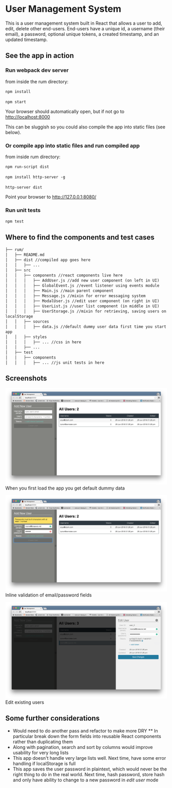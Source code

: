 # User Management System

This is a user management system built in React that allows a user to add, edit, delete other end-users. End-users have a unique id, a username (their email), a password, optional unique tokens, a created timestamp, and an updated timestamp.

## See the app in action

### Run webpack dev server
from inside the rum directory:
```
npm install

npm start
```
Your browser should automatically open, but if not go to <http://localhost:8000>

This can be sluggish so you could also compile the app into static files (see below).

### Or compile app into static files and run compiled app
from inside rum directory:
```
npm run-script dist

npm install http-server -g

http-server dist
```
Point your browser to <http://127.0.0.1:8080/>

### Run unit tests

```
npm test
```

## Where to find the components and test cases

```
├── rum/
│   ├── README.md
│   ├── dist //compiled app goes here
│   │   ├── ...
│   ├── src
│   │   ├── components //react components live here
│   │   │   ├── AddUser.js //add new user component (on left in UI)
│   │   │   ├── GlobalEvent.js //event listener using events module
│   │   │   ├── Main.js //main parent component
│   │   │   ├── Message.js //mixin for error messaging system
│   │   │   ├── ModalUser.js //edit user component (on right in UI)
│   │   │   ├── UserList.js //user list component (in middle in UI)
│   │   │   ├── UserStorage.js //mixin for retrieving, saving users on localStorage
│   │   ├── sources
│   │   │   ├── data.js //default dummy user data first time you start app
│   │   ├── styles
│   │   │   ├── ... //css in here
│   │   ├── ...
│   ├── test
│   │   ├── components 
│   │   │   ├── ... //js unit tests in here

```
## Screenshots
![default data](https://raw.githubusercontent.com/juniferd/rum/gh-pages/images/screen1.png)
When you first load the app you get default dummy data

![adding a user with validation](https://raw.githubusercontent.com/juniferd/rum/gh-pages/images/adduser1.png)
Inline validation of email/password fields

![edit a user](https://raw.githubusercontent.com/juniferd/rum/gh-pages/images/edituser1.png)
Edit existing users

## Some further considerations
* Would need to do another pass and refactor to make more DRY
** In particular break down the form fields into reusable React components rather than duplicating them
* Along with pagination, search and sort by columns would improve usability for very long lists
* This app doesn't handle very large lists well. Next time, have some error handling if localStorage is full
* This app saves the user password in plaintext, which would never be the right thing to do in the real world. Next time, hash password, store hash and only have ability to change to a new password in _edit user_ mode